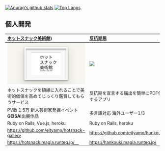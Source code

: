 
[![Anurag's github stats](https://github-readme-stats.vercel.app/api?username=eityamo&count_private=true&show_icons=true&theme=dracula)](https://github.com/anuraghazra/github-readme-stats)
[![Top Langs](https://github-readme-stats.vercel.app/api/top-langs/?username=eityamo&layout=compact&theme=dracula)](https://github.com/anuraghazra/github-readme-stats)

## 個人開発

| [ホットスナック美術館]([https://hotsnack.magia.runteq.jp/)) | [反抗期届]([https://hankouki.magia.runteq.jp/]) |
| :---------- | :-------- |
| <img src="https://github.com/eityamo/hotsnack-gallery/blob/main/public/img/ogp.jpeg"> | <img src="https://github.com/eityamo/hankouki/blob/main/app/assets/images/ogp.png"> |
| ホットスナックを額縁に入れることで美術的価値を高めてじっくり鑑賞してもらうサービス | 反抗期を宣言する届出を簡単にPDF化するアプリ |
| PV数 1.5万 新人芸術家発掘イベント**GEISAI**出展作品 | 多言語対応 海外ユーザー1/3 | 
| Ruby on Rails, Vue.js, heroku  | Ruby on Rails, heroku |
| https://github.com/eityamo/hotsnack-gallery | https://github.com/eityamo/hankouki |
| https://hotsnack.magia.runteq.jp/　| https://hankouki.magia.runteq.jp/ |
